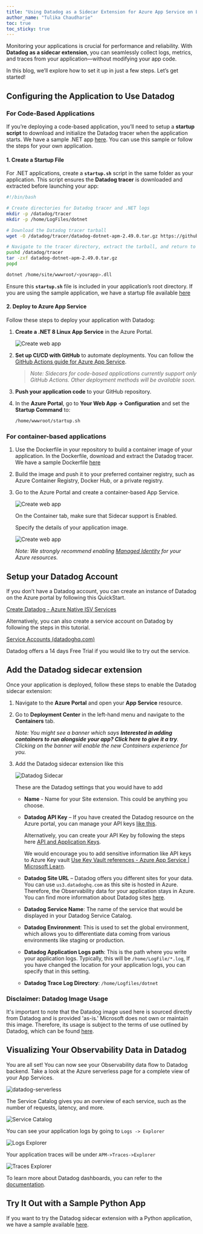 ```yaml
---
title: "Using Datadog as a Sidecar Extension for Azure App Service on Linux"
author_name: "Tulika Chaudharie"
toc: true
toc_sticky: true
---
```


Monitoring your applications is crucial for performance and reliability. With **Datadog as a sidecar extension**, you can seamlessly collect logs, metrics, and traces from your application—without modifying your app code.

In this blog, we’ll explore how to set it up in just a few steps. Let’s get started!


## Configuring the Application to Use Datadog  

### For Code-Based Applications  

If you’re deploying a code-based application, you’ll need to setup a **startup script** to download and initialize the Datadog tracer when the application starts. We have a sample .NET app [here](https://github.com/Azure-Samples/sidecar-samples/tree/main/devShopDNC). You can use this sample or follow the steps for your own application.

#### 1. Create a Startup File  

For .NET applications, create a **`startup.sh`** script in the same folder as your application. This script ensures the **Datadog tracer** is downloaded and extracted before launching your app:  

```bash
#!/bin/bash

# Create directories for Datadog tracer and .NET logs
mkdir -p /datadog/tracer
mkdir -p /home/LogFiles/dotnet

# Download the Datadog tracer tarball
wget -O /datadog/tracer/datadog-dotnet-apm-2.49.0.tar.gz https://github.com/DataDog/dd-trace-dotnet/releases/download/v2.49.0/datadog-dotnet-apm-2.49.0.tar.gz

# Navigate to the tracer directory, extract the tarball, and return to the original directory
pushd /datadog/tracer
tar -zxf datadog-dotnet-apm-2.49.0.tar.gz
popd

dotnet /home/site/wwwroot/<yourapp>.dll
```

Ensure this **`startup.sh`** file is included in your application’s root directory. If you are using the sample application, we have a startup file available [here](https://github.com/Azure-Samples/sidecar-samples/blob/main/devShopDNC/devShopDNC/startup.sh)

#### 2. Deploy to Azure App Service  

Follow these steps to deploy your application with Datadog:  

1. **Create a .NET 8 Linux App Service** in the Azure Portal.

    ![Create web app]({{site.baseurl}}/media/2025/03/create-code-based-app.jpg)

2. **Set up CI/CD with GitHub** to automate deployments. You can follow the [GitHub Actions guide for Azure App Service](https://learn.microsoft.com/en-us/azure/app-service/deploy-github-actions?tabs=openid%2Caspnetcore).  
   > *Note: Sidecars for code-based applications currently support only GitHub Actions. Other deployment methods will be available soon.* 

3. **Push your application code** to your GitHub repository.  

4. In the **Azure Portal**, go to **Your Web App → Configuration** and set the **Startup Command** to:  

   ```bash
   /home/wwwroot/startup.sh
   ```

### For container-based applications

1. Use the Dockerfile in your repository to build a container image of your application. In the Dockerfile, download and extract the Datadog tracer. We have a sample Dockerfile [here](https://github.com/Azure-Samples/sidecar-samples/blob/main/devShopDNC/devShopDNC/Dockerfile)

2. Build the image and push it to your preferred container registry, such as Azure Container Registry, Docker Hub, or a private registry.

3. Go to the Azure Portal and create a container-based App Service.

    ![Create web app]({{site.baseurl}}/media/2024/07/CreateWebApp.jpg)

    On the Container tab, make sure that Sidecar support is Enabled.

    Specify the details of your application image.

    ![Create web app]({{site.baseurl}}/media/2025/03/add-container.jpg)

    *Note: We strongly recommend enabling [Managed Identity](https://learn.microsoft.com/azure/app-service/overview-managed-identity?tabs=portal%2Chttp) for your Azure resources.*

## Setup your Datadog Account

If you don’t have a Datadog account, you can create an instance of Datadog on the Azure portal by following this QuickStart.

[Create Datadog - Azure Native ISV Services](https://learn.microsoft.com/en-us/azure/partner-solutions/datadog/create)

Alternatively, you can also create a service account on Datadog by following the steps in this tutorial.

[Service Accounts (datadoghq.com)](https://docs.datadoghq.com/account_management/org_settings/service_accounts/)

Datadog offers a 14 days Free Trial if you would like to try out the service.

## Add the Datadog sidecar extension

Once your application is deployed, follow these steps to enable the Datadog sidecar extension:

1. Navigate to the **Azure Portal** and open your **App Service** resource.
2. Go to **Deployment Center** in the left-hand menu and navigate to the **Containers** tab.

    *Note: You might see a banner which says ***Interested in adding containers to run alongside your app? Click here to give it a try***. Clicking on the banner will enable the new Containers experience for you.*

3. Add the Datadog sidecar extension like this

    ![Datadog Sidecar]({{site.baseurl}}/media/2025/03/add-datadog.jpg)

    These are the Datadog settings that you would have to add

    - **Name** - Name for your Site extension. This could be anything you choose.
    
    - **Datadog API Key** – If you have created the Datadog resource on the Azure portal, you can manage your API keys [like this](https://learn.microsoft.com/en-us/azure/partner-solutions/datadog/manage#api-keys).

        Alternatively, you can create your API Key by following the steps here [API and Application Keys](https://docs.datadoghq.com/account_management/api-app-keys/).

        We would encourage you to add sensitive information like API keys to Azure Key vault [Use Key Vault references - Azure App Service | Microsoft Learn](https://learn.microsoft.com).

    - **Datadog Site URL** – Datadog offers you different sites for your data. You can use `us3.datadoghq.com` as this site is hosted in Azure. Therefore, the Observability data for your application stays in Azure. You can find more information about Datadog sites [here](https://docs.datadoghq.com/getting_started/site/).

    - **Datadog Service Name**: The name of the service that would be displayed in your Datadog Service Catalog.
    - **Datadog Environment**: This is used to set the global environment, which allows you to differentiate data coming from various environments like staging or production.
    - **Datadog Application Logs path**: This is the path where you write your application logs. Typically, this will be `/home/LogFile/*.log`, If you have changed the location for your application logs, you can specify that in this setting.
    - **Datadog Trace Log Directory**: `/home/Logfiles/dotnet`
    

### Disclaimer: Datadog Image Usage

It's important to note that the Datadog image used here is sourced directly from Datadog and is provided 'as-is.' Microsoft does not own or maintain this image. Therefore, its usage is subject to the terms of use outlined by Datadog, which can be found [here](https://www.datadoghq.com/legal/terms/).

## Visualizing Your Observability Data in Datadog

You are all set! You can now see your Observability data flow to Datadog backend. Take a look at the Azure serverless page for a complete view of your App Services.

![datadog-serverless]({{site.baseurl}}/media/2024/07/datadog-serverless.jpg)

The Service Catalog gives you an overview of each service, such as the number of requests, latency, and more.

![Service Catalog]({{site.baseurl}}/media/2024/07/datadog-servicecatalog.png)

You can see your application logs by going to `Logs -> Explorer`

![Logs Explorer]({{site.baseurl}}/media/2024/07/datadog-logexplorer.png)

Your application traces will be under `APM->Traces->Explorer`

![Traces Explorer]({{site.baseurl}}/media/2024/07/datadog-traceexplorer.png)

To learn more about Datadog dashboards, you can refer to the [documentation](https://docs.datadoghq.com/dashboards/).

## Try It Out with a Sample Python App

If you want to try the Datadog sidecar extension with a Python application, we have a sample available [here](https://github.com/Azure-Samples/sidecar-samples/tree/main/datadog-python-sample).
